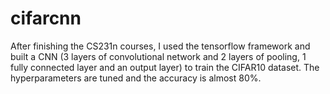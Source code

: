 # cifarcnn
After finishing the CS231n courses, I used the tensorflow framework and built a CNN (3 layers of convolutional network and 2 layers of pooling, 1 fully connected layer and an output layer) to train the CIFAR10 dataset. The hyperparameters are tuned and the accuracy is almost 80%.
